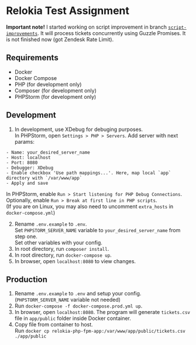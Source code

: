 # Relokia Test Assignment

**Important note!** I started working on script improvement in branch [`script-improvements`](https://github.com/viktorfilyk4/relokia-test-assignment/tree/script-improvements). It will process tickets concurrently using Guzzle Promises. It is not finished now (got Zendesk Rate Limit).

## Requirements
- Docker
- Docker Compose
- PHP (for development only)
- Composer (for development only)
- PHPStorm (for development only)

## Development
1. In development, use XDebug for debuging purposes.  
In PHPStorm, open `Settings > PHP > Servers`.
Add server with next params:
```
- Name: your_desired_server_name
- Host: localhost
- Port: 8080
- Debugger: XDebug
- Enable checkbox 'Use path mappings...'. Here, map local `app` directory with `/var/www/app`
- Apply and save  
```
In PHPStorm, enable `Run > Start listening for PHP Debug Connections`.  
Optionally, enable `Run > Break at first line in PHP scripts`.  
(If you are on Linux, you may also need to uncomment `extra_hosts` in `docker-compose.yml`)  

2. Rename `.env.example` to `.env`.  
Set `PHPSTORM_SERVER_NAME` variable to `your_desired_server_name` from step one.  
Set other variables with your config.
3. In root directory, run `composer install`.
4. In root directory, run `docker-compose up`.
5. In browser, open `localhost:8080` to view changes.

## Production
1. Rename `.env.example` to `.env` and setup your config. (`PHPSTORM_SERVER_NAME` variable not needed)
2. Run `docker-compose -f docker-compose.prod.yml up`.
3. In browser, open `localhost:8080`. The program will generate `tickets.csv` file in `app/public` folder inside Docker container.
4. Copy file from container to host.  
Run `docker cp relokia-php-fpm-app:/var/www/app/public/tickets.csv ./app/public`
